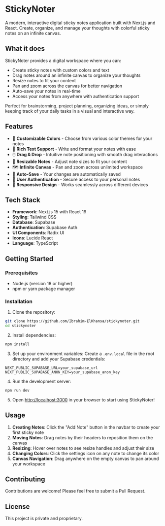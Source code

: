 # StickyNoter

A modern, interactive digital sticky notes application built with Next.js and React. Create, organize, and manage your thoughts with colorful sticky notes on an infinite canvas.

## What it does

StickyNoter provides a digital workspace where you can:
- Create sticky notes with custom colors and text
- Drag notes around an infinite canvas to organize your thoughts
- Resize notes to fit your content
- Pan and zoom across the canvas for better navigation
- Auto-save your notes in real-time
- Access your notes from anywhere with authentication support

Perfect for brainstorming, project planning, organizing ideas, or simply keeping track of your daily tasks in a visual and interactive way.

## Features

- 🎨 **Customizable Colors** - Choose from various color themes for your notes
- 📝 **Rich Text Support** - Write and format your notes with ease
- 🖱️ **Drag & Drop** - Intuitive note positioning with smooth drag interactions
- 📏 **Resizable Notes** - Adjust note sizes to fit your content
- 🗺️ **Infinite Canvas** - Pan and zoom across unlimited workspace
- 💾 **Auto-Save** - Your changes are automatically saved
- 🔐 **User Authentication** - Secure access to your personal notes
- 📱 **Responsive Design** - Works seamlessly across different devices

## Tech Stack

- **Framework**: Next.js 15 with React 19
- **Styling**: Tailwind CSS
- **Database**: Supabase
- **Authentication**: Supabase Auth
- **UI Components**: Radix UI
- **Icons**: Lucide React
- **Language**: TypeScript

## Getting Started

### Prerequisites

- Node.js (version 18 or higher)
- npm or yarn package manager

### Installation

1. Clone the repository:
```bash
git clone https://github.com/Ibrahim-ElKhansa/stickynoter.git
cd stickynoter
```

2. Install dependencies:
```bash
npm install
```

3. Set up your environment variables:
Create a `.env.local` file in the root directory and add your Supabase credentials:
```env
NEXT_PUBLIC_SUPABASE_URL=your_supabase_url
NEXT_PUBLIC_SUPABASE_ANON_KEY=your_supabase_anon_key
```

4. Run the development server:
```bash
npm run dev
```

5. Open [http://localhost:3000](http://localhost:3000) in your browser to start using StickyNoter!

## Usage

1. **Creating Notes**: Click the "Add Note" button in the navbar to create your first sticky note
2. **Moving Notes**: Drag notes by their headers to reposition them on the canvas
3. **Resizing**: Hover over notes to see resize handles and adjust their size
4. **Changing Colors**: Click the settings icon on any note to change its color
5. **Canvas Navigation**: Drag anywhere on the empty canvas to pan around your workspace

## Contributing

Contributions are welcome! Please feel free to submit a Pull Request.

## License

This project is private and proprietary.
